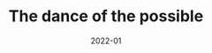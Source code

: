 ---
title: The dance of the possible
authors:
    - Scott Berkun
rating: 3
date: 2022-01
excerpt: A short, quick read on demystifying the creative process.
notes: no
---